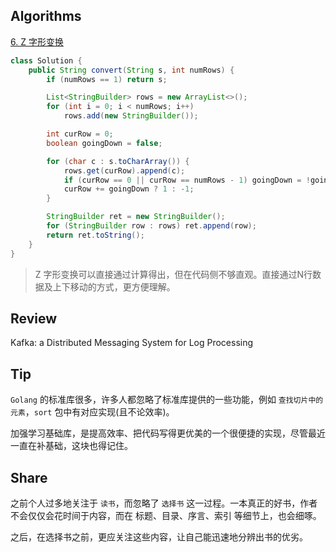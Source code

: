 ## Algorithms

[6. Z 字形变换](https://leetcode-cn.com/problems/zigzag-conversion/)

```java
class Solution {
    public String convert(String s, int numRows) {
        if (numRows == 1) return s;

        List<StringBuilder> rows = new ArrayList<>();
        for (int i = 0; i < numRows; i++)
            rows.add(new StringBuilder());

        int curRow = 0;
        boolean goingDown = false;

        for (char c : s.toCharArray()) {
            rows.get(curRow).append(c);
            if (curRow == 0 || curRow == numRows - 1) goingDown = !goingDown;
            curRow += goingDown ? 1 : -1;
        }

        StringBuilder ret = new StringBuilder();
        for (StringBuilder row : rows) ret.append(row);
        return ret.toString();
    }
}
```

> Z 字形变换可以直接通过计算得出，但在代码侧不够直观。直接通过N行数据及上下移动的方式，更方便理解。
>
> 

## Review

Kafka: a Distributed Messaging System for Log Processing




## Tip

`Golang` 的标准库很多，许多人都忽略了标准库提供的一些功能，例如 `查找切片中的元素`，`sort` 包中有对应实现(且不论效率)。

加强学习基础库，是提高效率、把代码写得更优美的一个很便捷的实现，尽管最近一直在补基础，这块也得记住。



## Share

之前个人过多地关注于 `读书`，而忽略了 `选择书` 这一过程。一本真正的好书，作者不会仅仅会花时间于内容，而在 标题、目录、序言、索引 等细节上，也会细啄。

之后，在选择书之前，更应关注这些内容，让自己能迅速地分辨出书的优劣。

